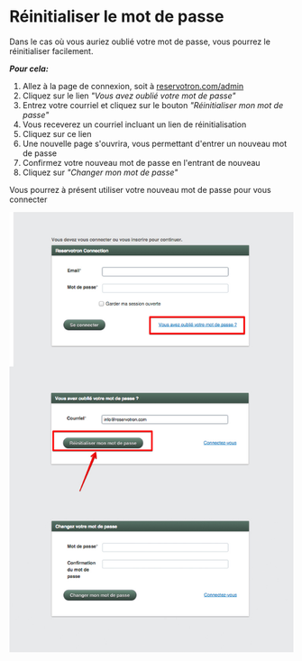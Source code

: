 # Réinitialiser le mot de passe

Dans le cas où vous auriez oublié votre mot de passe, vous pourrez le réinitialiser facilement. 

***Pour cela:***
1. Allez à la page de connexion, soit à [reservotron.com/admin](http://reservotron.com/admin)
2. Cliquez sur le lien *"Vous avez oublié votre mot de passe"*
3. Entrez votre courriel et cliquez sur le bouton *"Réinitialiser mon mot de passe"*
4. Vous receverez un courriel incluant un lien de réinitialisation
5. Cliquez sur ce lien
6. Une nouvelle page s'ouvrira, vous permettant d'entrer un nouveau mot de passe
7. Confirmez votre nouveau mot de passe en l'entrant de nouveau
8. Cliquez sur *"Changer mon mot de passe"*

Vous pourrez à présent utiliser votre nouveau mot de passe pour vous connecter 


![](mdp.jpg)